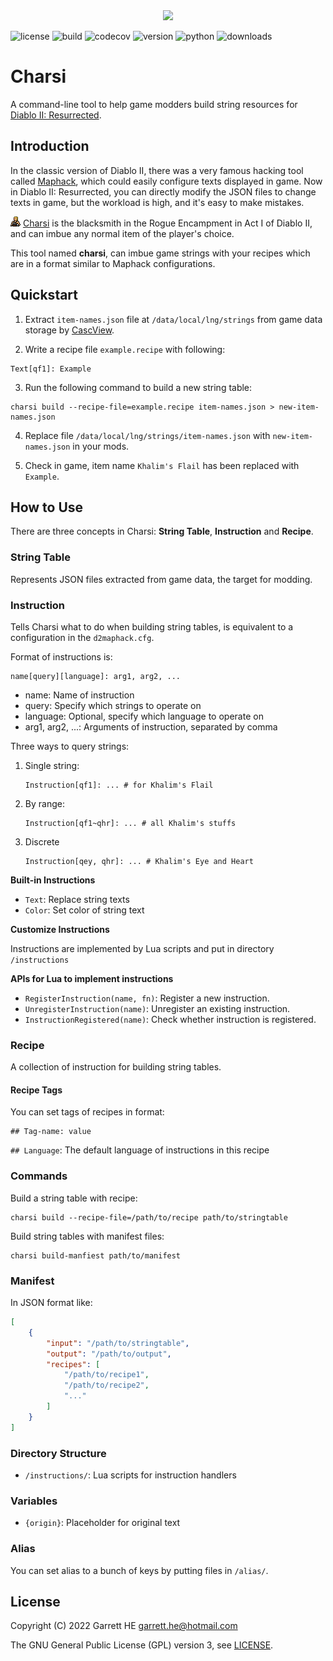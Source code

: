 <div align="center">
    <img src="https://raw.githubusercontent.com/garrett-he/charsi/main/docs/images/logo.png"/>
</div>

![license](https://img.shields.io/github/license/garrett-he/charsi)
![build](https://img.shields.io/github/actions/workflow/status/garrett-he/charsi/ubuntu-jammy.yml)
![codecov](https://img.shields.io/codecov/c/github/garrett-he/charsi)
![version](https://img.shields.io/pypi/v/charsi)
![python](https://img.shields.io/pypi/pyversions/charsi)
![downloads](https://img.shields.io/pypi/dm/charsi)

# Charsi

A command-line tool to help game modders build string resources
for [Diablo II: Resurrected][1].

## Introduction

In the classic version of Diablo II, there was a very famous hacking tool called
[Maphack][2], which could easily configure texts displayed in game. Now in
Diablo II: Resurrected, you can directly modify the JSON files to change texts
in game, but the workload is high, and it's easy to make mistakes.

![charsi-icon](./docs/images/charsi-icon.png) [Charsi][3] is the blacksmith in
the Rogue Encampment in Act I of Diablo II, and can imbue any normal item of the
player's choice.

This tool named **charsi**, can imbue game strings with your recipes which are
in a format similar to Maphack configurations.

## Quickstart

1. Extract `item-names.json` file at `/data/local/lng/strings` from game data
   storage by [CascView](http://www.zezula.net/en/casc/main.html).

2. Write a recipe file `example.recipe` with following:

```
Text[qf1]: Example
```

3. Run the following command to build a new string table:

```
charsi build --recipe-file=example.recipe item-names.json > new-item-names.json
```

4. Replace file `/data/local/lng/strings/item-names.json`
   with `new-item-names.json` in your mods.

5. Check in game, item name `Khalim's Flail` has been replaced with `Example`.

## How to Use

There are three concepts in Charsi: **String Table**, **Instruction** and
**Recipe**.

### String Table

Represents JSON files extracted from game data, the target for modding.

### Instruction

Tells Charsi what to do when building string tables, is equivalent to a
configuration in the `d2maphack.cfg`.

Format of instructions is:

```
name[query][language]: arg1, arg2, ...
```

* name: Name of instruction
* query: Specify which strings to operate on
* language: Optional, specify which language to operate on
* arg1, arg2, ...: Arguments of instruction, separated by comma

Three ways to query strings:

1. Single string:
   ```
   Instruction[qf1]: ... # for Khalim's Flail
   ```

2. By range:
   ```
   Instruction[qf1~qhr]: ... # all Khalim's stuffs
   ```

3. Discrete
   ```
   Instruction[qey, qhr]: ... # Khalim's Eye and Heart
   ```

**Built-in Instructions**

* `Text`: Replace string texts
* `Color`: Set color of string text

**Customize Instructions**

Instructions are implemented by Lua scripts and put in directory `/instructions`

**APIs for Lua to implement instructions**

* `RegisterInstruction(name, fn)`: Register a new instruction.
* `UnregisterInstruction(name)`: Unregister an existing instruction.
* `InstructionRegistered(name)`: Check whether instruction is registered.

### Recipe

A collection of instruction for building string tables.

#### Recipe Tags

You can set tags of recipes in format:

```
## Tag-name: value
```

`## Language`: The default language of instructions in this recipe

### Commands

Build a string table with recipe:

```
charsi build --recipe-file=/path/to/recipe path/to/stringtable
```

Build string tables with manifest files:

```
charsi build-manfiest path/to/manifest
```

### Manifest

In JSON format like:

```json
[
    {
        "input": "/path/to/stringtable",
        "output": "/path/to/output",
        "recipes": [
            "/path/to/recipe1",
            "/path/to/recipe2",
            "..."
        ]
    }
]
```

### Directory Structure

* `/instructions/`: Lua scripts for instruction handlers

### Variables

* `{origin}`: Placeholder for original text

### Alias

You can set alias to a bunch of keys by putting files in `/alias/`.

## License

Copyright (C) 2022 Garrett HE <garrett.he@hotmail.com>

The GNU General Public License (GPL) version 3, see [LICENSE](./LICENSE).

[1]: https://diablo2.blizzard.com

[2]: https://diablo2.diablowiki.net/Maphack

[3]: https://diablo.fandom.com/wiki/Charsi
